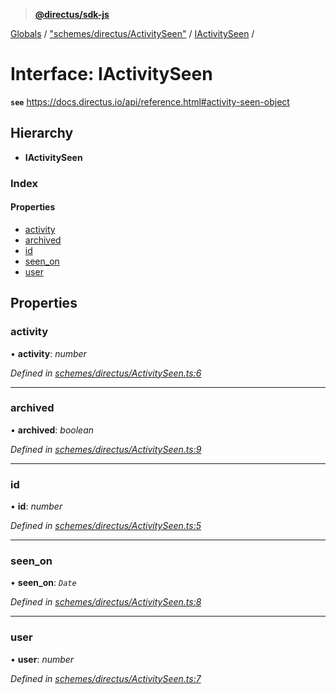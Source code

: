 > **[@directus/sdk-js](../README.md)**

[Globals](../README.md) / ["schemes/directus/ActivitySeen"](../modules/_schemes_directus_activityseen_.md) / [IActivitySeen](_schemes_directus_activityseen_.iactivityseen.md) /

# Interface: IActivitySeen

**`see`** https://docs.directus.io/api/reference.html#activity-seen-object

## Hierarchy

* **IActivitySeen**

### Index

#### Properties

* [activity](_schemes_directus_activityseen_.iactivityseen.md#activity)
* [archived](_schemes_directus_activityseen_.iactivityseen.md#archived)
* [id](_schemes_directus_activityseen_.iactivityseen.md#id)
* [seen_on](_schemes_directus_activityseen_.iactivityseen.md#seen_on)
* [user](_schemes_directus_activityseen_.iactivityseen.md#user)

## Properties

###  activity

• **activity**: *number*

*Defined in [schemes/directus/ActivitySeen.ts:6](https://github.com/janbiasi/sdk-js/blob/6d04a0b/src/schemes/directus/ActivitySeen.ts#L6)*

___

###  archived

• **archived**: *boolean*

*Defined in [schemes/directus/ActivitySeen.ts:9](https://github.com/janbiasi/sdk-js/blob/6d04a0b/src/schemes/directus/ActivitySeen.ts#L9)*

___

###  id

• **id**: *number*

*Defined in [schemes/directus/ActivitySeen.ts:5](https://github.com/janbiasi/sdk-js/blob/6d04a0b/src/schemes/directus/ActivitySeen.ts#L5)*

___

###  seen_on

• **seen_on**: *`Date`*

*Defined in [schemes/directus/ActivitySeen.ts:8](https://github.com/janbiasi/sdk-js/blob/6d04a0b/src/schemes/directus/ActivitySeen.ts#L8)*

___

###  user

• **user**: *number*

*Defined in [schemes/directus/ActivitySeen.ts:7](https://github.com/janbiasi/sdk-js/blob/6d04a0b/src/schemes/directus/ActivitySeen.ts#L7)*